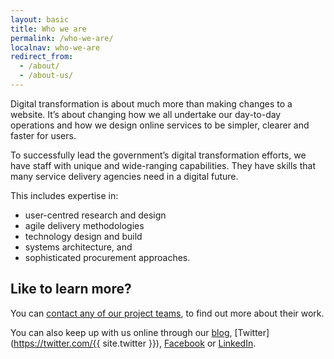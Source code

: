 ```yaml
---
layout: basic
title: Who we are
permalink: /who-we-are/
localnav: who-we-are
redirect_from:
  - /about/
  - /about-us/
---
```


Digital transformation is about much more than making changes to a website. It’s about changing how we all undertake our day-to-day operations and how we design online services to be simpler, clearer and faster for users.

To successfully lead the government’s digital transformation efforts, we have staff with unique and wide-ranging capabilities. They have skills that many service delivery agencies need in a digital future.

This includes expertise in:

- user-centred research and design
- agile delivery methodologies
- technology design and build 
- systems architecture, and
- sophisticated procurement approaches.

## Like to learn more?

You can [contact any of our project teams](/contact/), to find out more about their work.

You can also keep up with us online through our [blog](/blog/), [Twitter](https://twitter.com/{{ site.twitter }}), [Facebook](https://www.facebook.com/DigitalTransformationAgency) or [LinkedIn](https://www.linkedin.com/company/digital-transformation-office).
